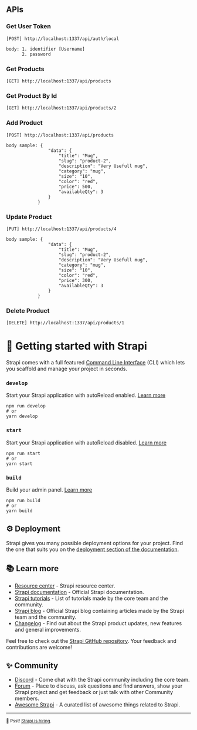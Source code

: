 
## APIs

### Get User Token
  
    [POST] http://localhost:1337/api/auth/local
    
    body: 1. identifier [Username]
          2. password

### Get Products

    [GET] http://localhost:1337/api/products

### Get Product By Id

    [GET] http://localhost:1337/api/products/2

### Add Product

    [POST] http://localhost:1337/api/products
    
    body sample: {
                    "data": {
                        "title": "Mug",
                        "slug": "product-2",
                        "description": "Very Usefull mug",
                        "category": "mug",
                        "size": "10",
                        "color": "red",
                        "price": 500,
                        "availableQty": 3
                    }
                }

### Update Product

    [PUT] http://localhost:1337/api/products/4

    body sample: {
                    "data": {
                        "title": "Mug",
                        "slug": "product-2",
                        "description": "Very Usefull mug",
                        "category": "mug",
                        "size": "10",
                        "color": "red",
                        "price": 300,
                        "availableQty": 3
                    }
                } 

### Delete Product

    [DELETE] http://localhost:1337/api/products/1






# 🚀 Getting started with Strapi

Strapi comes with a full featured [Command Line Interface](https://docs.strapi.io/developer-docs/latest/developer-resources/cli/CLI.html) (CLI) which lets you scaffold and manage your project in seconds.

### `develop`

Start your Strapi application with autoReload enabled. [Learn more](https://docs.strapi.io/developer-docs/latest/developer-resources/cli/CLI.html#strapi-develop)

```
npm run develop
# or
yarn develop
```

### `start`

Start your Strapi application with autoReload disabled. [Learn more](https://docs.strapi.io/developer-docs/latest/developer-resources/cli/CLI.html#strapi-start)

```
npm run start
# or
yarn start
```

### `build`

Build your admin panel. [Learn more](https://docs.strapi.io/developer-docs/latest/developer-resources/cli/CLI.html#strapi-build)

```
npm run build
# or
yarn build
```

## ⚙️ Deployment

Strapi gives you many possible deployment options for your project. Find the one that suits you on the [deployment section of the documentation](https://docs.strapi.io/developer-docs/latest/setup-deployment-guides/deployment.html).

## 📚 Learn more

- [Resource center](https://strapi.io/resource-center) - Strapi resource center.
- [Strapi documentation](https://docs.strapi.io) - Official Strapi documentation.
- [Strapi tutorials](https://strapi.io/tutorials) - List of tutorials made by the core team and the community.
- [Strapi blog](https://docs.strapi.io) - Official Strapi blog containing articles made by the Strapi team and the community.
- [Changelog](https://strapi.io/changelog) - Find out about the Strapi product updates, new features and general improvements.

Feel free to check out the [Strapi GitHub repository](https://github.com/strapi/strapi). Your feedback and contributions are welcome!

## ✨ Community

- [Discord](https://discord.strapi.io) - Come chat with the Strapi community including the core team.
- [Forum](https://forum.strapi.io/) - Place to discuss, ask questions and find answers, show your Strapi project and get feedback or just talk with other Community members.
- [Awesome Strapi](https://github.com/strapi/awesome-strapi) - A curated list of awesome things related to Strapi.

---

<sub>🤫 Psst! [Strapi is hiring](https://strapi.io/careers).</sub>
